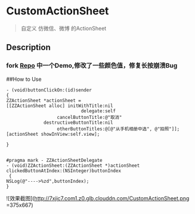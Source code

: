 # CustomActionSheet
>自定义 仿微信、微博 的ActionSheet

## Description
### fork [Repo](https://github.com/sadjason/iOSDemos) 中一个Demo,修改了一些颜色值，修复长按崩溃Bug


##How to Use

	- (void)buttonClickOn:(id)sender
	{
    ZZActionSheet *actionSheet =
    [[ZZActionSheet alloc] initWithTitle:nil
                                delegate:self
                       cancelButtonTitle:@"取消"
                  destructiveButtonTitle:nil
                       otherButtonTitles:@[@"从手机相册中选", @"拍照"]];
    [actionSheet showInView:self.view];

	}


	#pragma mark - ZZActionSheetDelegate
	- (void)ZZActionSheet:(ZZActionSheet *)actionSheet clickedButtonAtIndex:(NSInteger)buttonIndex 
	 {
    NSLog(@"---->%zd",buttonIndex);
	}





![效果截图](http://7xjic7.com1.z0.glb.clouddn.com/CustomActionSheet.png =375x667)
